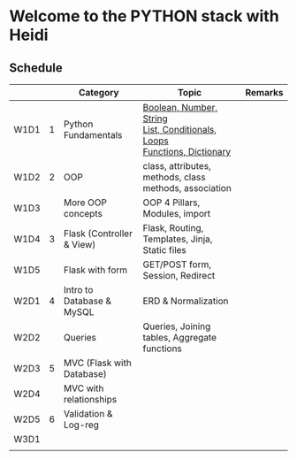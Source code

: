 # Welcome to the PYTHON stack with Heidi

## Schedule 
<table>
<thead>
    <th></th>
    <th></th>
    <th> Category </th>
    <th> Topic </th>
    <th> Remarks</th>
</thead>
    <tbody>
    <tr>
        <td>W1D1 </td>
        <td>1</td>
        <td>Python Fundamentals</td>
        <td>
            <a href="./01-fundamentals/f1_basic.py">Boolean, Number, String </a> <br> 
            <a href="./01-fundamentals/f2_list_loops.py">List, Conditionals, Loops </a> <br> <a href="./01-fundamentals/f3_functions_dict.py">Functions, Dictionary </a> <br> </td>
        <td></td>
    </tr>
    <tr>
        <td>W1D2 </td>
        <td>2</td>
        <td>OOP</td>
        <td>class, attributes, methods, class methods, association 
        </td>
        <td> </td>
    <tr>
        <td>W1D3 </td>
        <td></td>
        <td> More OOP concepts</td>
        <td> OOP 4 Pillars, Modules, import</td>
        <td> </td>
    </tr>
        <tr>
        <td>W1D4 </td>
        <td>3</td>
        <td>Flask (Controller & View)</td>
        <td> Flask, Routing, Templates, Jinja, Static files</td>
        <td></td>
    </tr>
    <tr>
        <td>W1D5 </td>
        <td></td>
        <td>Flask with form</td>
        <td>GET/POST form, Session, Redirect </td>
        <td></td>
    </tr>
    <tr>
        <td>W2D1 </td>
        <td>4</td>
        <td>Intro to Database & MySQL</td>
        <td> ERD & Normalization </td>
        <td></td>
    </tr>
    <tr>
        <td>W2D2 </td>
        <td></td>
        <td> Queries  </td>
        <td>Queries, Joining tables, Aggregate functions</td>
        <td>
        </td>
    </tr>
    <tr>
        <td>W2D3 </td>
        <td>5</td>
        <td>MVC (Flask with Database)</td>
        <td></td>
        <td> </td>
    </tr>
    <tr>
        <td> W2D4 </td>
        <td></td>
        <td>MVC with relationships</td>
        <td></td>
        <td></td>
    </tr>
    <tr>
        <td> W2D5 </td>
        <td>6</td>
        <td>Validation & Log-reg</td>
        <td></td>
        <td></td>
    </tr>
    <tr>
        <td> W3D1 </td>
        <td></td>
        <td></td>
        <td> </td>
        <td> </td>
    </tr>
    <tr>
        <td> </td>
        <td></td>
        <td></td>
        <td> </td>
        <td> </td>
    </tr>
    </tbody>
</table>
